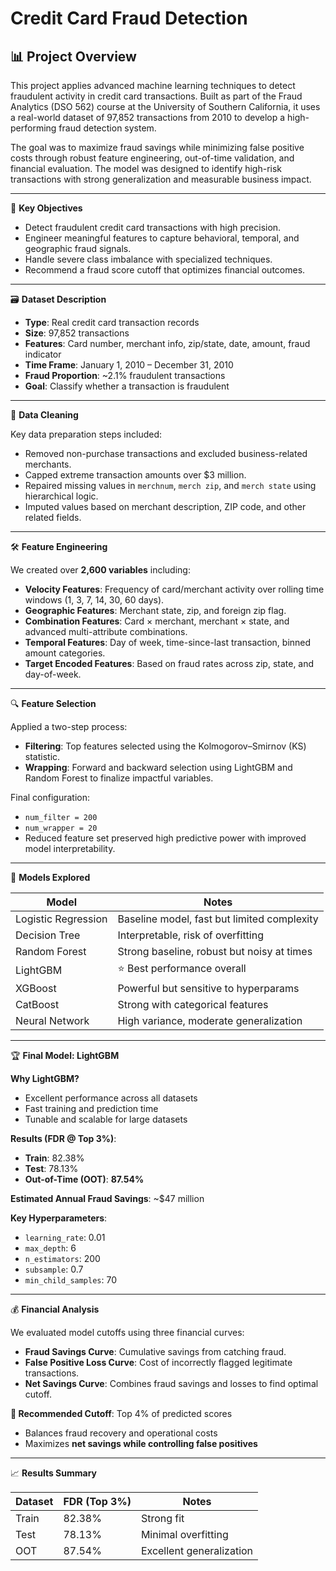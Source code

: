 # Credit Card Fraud Detection 

## 📊 Project Overview

This project applies advanced machine learning techniques to detect fraudulent activity in credit card transactions. Built as part of the Fraud Analytics (DSO 562) course at the University of Southern California, it uses a real-world dataset of 97,852 transactions from 2010 to develop a high-performing fraud detection system.

The goal was to maximize fraud savings while minimizing false positive costs through robust feature engineering, out-of-time validation, and financial evaluation. The model was designed to identify high-risk transactions with strong generalization and measurable business impact.

---

🧠 **Key Objectives**

- Detect fraudulent credit card transactions with high precision.  
- Engineer meaningful features to capture behavioral, temporal, and geographic fraud signals.  
- Handle severe class imbalance with specialized techniques.  
- Recommend a fraud score cutoff that optimizes financial outcomes.

---

🗃️ **Dataset Description**

- **Type**: Real credit card transaction records  
- **Size**: 97,852 transactions  
- **Features**: Card number, merchant info, zip/state, date, amount, fraud indicator  
- **Time Frame**: January 1, 2010 – December 31, 2010  
- **Fraud Proportion**: ~2.1% fraudulent transactions  
- **Goal**: Classify whether a transaction is fraudulent

---

🧹 **Data Cleaning**

Key data preparation steps included:
- Removed non-purchase transactions and excluded business-related merchants.  
- Capped extreme transaction amounts over $3 million.  
- Repaired missing values in `merchnum`, `merch zip`, and `merch state` using hierarchical logic.  
- Imputed values based on merchant description, ZIP code, and other related fields.

---

🛠️ **Feature Engineering**

We created over **2,600 variables** including:
- **Velocity Features**: Frequency of card/merchant activity over rolling time windows (1, 3, 7, 14, 30, 60 days).  
- **Geographic Features**: Merchant state, zip, and foreign zip flag.  
- **Combination Features**: Card × merchant, merchant × state, and advanced multi-attribute combinations.  
- **Temporal Features**: Day of week, time-since-last transaction, binned amount categories.  
- **Target Encoded Features**: Based on fraud rates across zip, state, and day-of-week.

---

🔍 **Feature Selection**

Applied a two-step process:
- **Filtering**: Top features selected using the Kolmogorov–Smirnov (KS) statistic.  
- **Wrapping**: Forward and backward selection using LightGBM and Random Forest to finalize impactful variables.

Final configuration:
- `num_filter = 200`  
- `num_wrapper = 20`  
- Reduced feature set preserved high predictive power with improved model interpretability.

---

🤖 **Models Explored**

| Model              | Notes                                         |
|--------------------|-----------------------------------------------|
| Logistic Regression| Baseline model, fast but limited complexity   |
| Decision Tree      | Interpretable, risk of overfitting            |
| Random Forest      | Strong baseline, robust but noisy at times    |
| LightGBM           | ⭐ Best performance overall                    |
| XGBoost            | Powerful but sensitive to hyperparams         |
| CatBoost           | Strong with categorical features              |
| Neural Network     | High variance, moderate generalization        |

---

🏆 **Final Model: LightGBM**

**Why LightGBM?**  
- Excellent performance across all datasets  
- Fast training and prediction time  
- Tunable and scalable for large datasets

**Results (FDR @ Top 3%)**:  
- **Train**: 82.38%  
- **Test**: 78.13%  
- **Out-of-Time (OOT)**: **87.54%**

**Estimated Annual Fraud Savings**: ~$47 million

**Key Hyperparameters**:
- `learning_rate`: 0.01  
- `max_depth`: 6  
- `n_estimators`: 200  
- `subsample`: 0.7  
- `min_child_samples`: 70  

---

💰 **Financial Analysis**

We evaluated model cutoffs using three financial curves:
- **Fraud Savings Curve**: Cumulative savings from catching fraud.  
- **False Positive Loss Curve**: Cost of incorrectly flagged legitimate transactions.  
- **Net Savings Curve**: Combines fraud savings and losses to find optimal cutoff.

**📌 Recommended Cutoff**: Top 4% of predicted scores  
- Balances fraud recovery and operational costs  
- Maximizes **net savings while controlling false positives**

---

📈 **Results Summary**

| Dataset   | FDR (Top 3%) | Notes                       |
|-----------|--------------|-----------------------------|
| Train     | 82.38%       | Strong fit                  |
| Test      | 78.13%       | Minimal overfitting         |
| OOT       | 87.54%       | Excellent generalization    |


